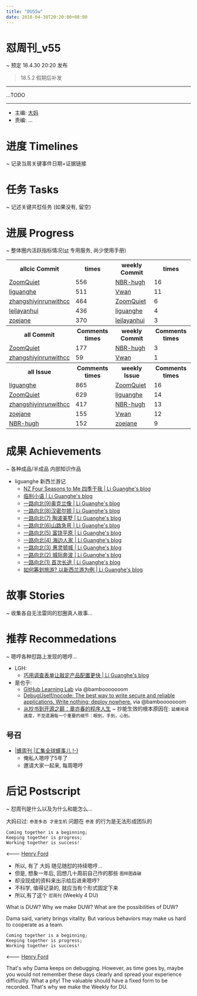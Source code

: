 ```yaml
---
title: "DU55w"
date: 2018-04-30T20:20:00+08:00
---
```


# 怼周刊\_v55
\~ 预定 18.4.30 20:20 发布

> 18.5.2 假期后补发

---- 

...TODO


---- 

- 主编: [大妈][1]
- 责编: ...


# 进度 Timelines
\~ 记录当周关键事件日期+证据链接


# 任务 Tasks
\~ 记述关键共怼任务 (如果没有, 留空)

# 进展 Progress
\~ 整体圈内活跃指标情况([st][2] 专用服务, 尚少使用手册)

<table>
<tr><th>allcic Commit</th><th> times</th><th>weekly Commit</th><th> times</th></tr>
<tr><td>
                <a href='http://github.com/ZoomQuiet'>ZoomQuiet</a></td><td>556</td>
            <td>
                <a href='http://github.com/NBR-hugh'>NBR-hugh</a></td><td>16</td>
                
<tr><td>
                <a href='http://github.com/liguanghe'>liguanghe</a></td><td>511</td>
            <td>
                <a href='http://github.com/Vwan'>Vwan</a></td><td>11</td>
                
<tr><td>
                <a href='http://github.com/zhangshiyinrunwithcc'>zhangshiyinrunwithcc</a></td><td>464</td>
            <td>
                <a href='http://github.com/ZoomQuiet'>ZoomQuiet</a></td><td>6</td>
                
<tr><td>
                <a href='http://github.com/leilayanhui'>leilayanhui</a></td><td>436</td>
            <td>
                <a href='http://github.com/liguanghe'>liguanghe</a></td><td>4</td>
                
<tr><td>
                <a href='http://github.com/zoejane'>zoejane</a></td><td>370</td>
            <td>
                <a href='http://github.com/leilayanhui'>leilayanhui</a></td><td>3</td>
                
<tr><th>all Commit </th><th>Comments times</th><th>weekly Commit</th><th>Comments times</th></tr>
<tr><td>
                <a href='http://github.com/ZoomQuiet'>ZoomQuiet</a></td><td>177</td>
            <td>
                <a href='http://github.com/NBR-hugh'>NBR-hugh</a></td><td>3</td>
                
<tr><td>
                <a href='http://github.com/zhangshiyinrunwithcc'>zhangshiyinrunwithcc</a></td><td>59</td>
            <td>
                <a href='http://github.com/Vwan'>Vwan</a></td><td>1</td>
                
<tr><th>all Issue </th><th>Comments times</th><th>weekly Issue</th><th>Comments times</th></tr>
<tr><td>
                <a href='http://github.com/liguanghe'>liguanghe</a></td><td>865</td>
            <td>
                <a href='http://github.com/ZoomQuiet'>ZoomQuiet</a></td><td>16</td>
                
<tr><td>
                <a href='http://github.com/ZoomQuiet'>ZoomQuiet</a></td><td>629</td>
            <td>
                <a href='http://github.com/liguanghe'>liguanghe</a></td><td>14</td>
                
<tr><td>
                <a href='http://github.com/zhangshiyinrunwithcc'>zhangshiyinrunwithcc</a></td><td>417</td>
            <td>
                <a href='http://github.com/NBR-hugh'>NBR-hugh</a></td><td>13</td>
                
<tr><td>
                <a href='http://github.com/zoejane'>zoejane</a></td><td>155</td>
            <td>
                <a href='http://github.com/Vwan'>Vwan</a></td><td>12</td>
                
<tr><td>
                <a href='http://github.com/NBR-hugh'>NBR-hugh</a></td><td>152</td>
            <td>
                <a href='http://github.com/zoejane'>zoejane</a></td><td>9</td>
                
</table>


# 成果 Achievements
\~ 各种成品/半成品 内部知识作品
- liguanghe 新西兰游记
	* [NZ Four Seasons to Me 四季于我 | Li Guanghe's blog][3]
	* [临别小语 | Li Guanghe's blog][4]
	* [一路向北(9)奥克兰像 | Li Guanghe's blog][5]
	* [一路向北(8)汉密尔顿 | Li Guanghe's blog][6]
	* [一路向北(7) 陶波美墅 | Li Guanghe's blog][7]
	* [一路向北(6)山路急弯 | Li Guanghe's blog][8]
	* [一路向北(5) 富饶平原 | Li Guanghe's blog][9]
	* [一路向北(4) 海边人家 | Li Guanghe's blog][10]
	* [一路向北(3) 惠灵顿城 | Li Guanghe's blog][11]
	* [一路向北(2) 城际奔波 | Li Guanghe's blog][12]
	* [一路向北(1) 首次长途 | Li Guanghe's blog][13]
	* [如何筹划旅游? 以新西兰游为例 | Li Guanghe's blog][14]

# 故事 Stories
\~ 收集各自无法雷同的怼圈真人故事...

# 推荐 Recommedations
\~ 嗯哼各种怼路上发现的嗯哼...

- LGH:
	* [巧用调查表单让敲定产品配置更快 | Li Guanghe's blog][15]
- 是也乎:
	+ [GitHub Learning Lab][16] via @bambooooooom 
	+ [DebugUself/nocode: The best way to write secure and reliable applications. Write nothing; deploy nowhere.][17] via @bambooooooom 
	+ [从抄书到开源之巅：章亦春的程序人生][18] \~ 抄能生效的根本原因在: `延缓阅读速度，不至遗漏每一个重要的细节：眼到，手到，心到。`

## 号召

- [|蠎周刊 |汇集全球蠎事儿 !-)][19]
	+ 俺私人嗯哼了5年了
	+ 邀请大家一起来, 每周嗯哼


# 后记 Postscript
\~ 怼周刊是什么以及为什么和能怎么...

大妈曰过: `参差多态 才是生机`
问题在 `参差` 的行为是无法形成团队的

	Coming together is a beginning; 
	Keeping together is progress; 
	Working together is success!

\<--- [Henry Ford][20]

- 所以, 有了 大妈 随见随怼的持续嗯哼...
- 但是, 想象一年后, 回想几十周前自己作的那些 `图样图森破` 
- 却没现成的资料来出示给后进来嗯哼?
- 不科学, 值得记录的, 就应当有个形式固定下来
- 所以,有了这个 `怼周刊` (Weekly 4 DU)

What is DUW?
Why we make DUW?
What are the possibilities of DUW?

Dama said, variety brings vitality.
But various behaviors may make us hard to cooperate as a team.

	Coming together is a beginning; 
	Keeping together is progress; 
	Working together is success!

\<--- [Henry Ford][21]

That's why Dama keeps on debugging.
However, as time goes by, maybe you would not remember these days clearly and spread your experience difficultly.
What a pity!
The valuable should have a fixed form to be recorded.
That's why we make the Weekly for DU.



[1]:	http://du.zoomquiet.io/2014-02/ac0-zq/
[2]:	https://github.com/DebugUself/du4proto/tree/DU_tools/st
[3]:	https://liguanghe.github.io/2018/04/23/NZseason/
[4]:	https://liguanghe.github.io/2018/04/09/NZending/
[5]:	https://liguanghe.github.io/2018/04/26/NZAuckland/
[6]:	https://liguanghe.github.io/2018/04/23/NZHamilton/
[7]:	https://liguanghe.github.io/2018/04/23/NZTaupo/
[8]:	https://liguanghe.github.io/2018/03/10/NZNationalPark/
[9]:	https://liguanghe.github.io/2018/02/17/NzWhanganui/
[10]:	https://liguanghe.github.io/2018/02/17/NzWaikawa/
[11]:	https://liguanghe.github.io/2018/03/10/NZWellington/
[12]:	https://liguanghe.github.io/2018/02/13/NzChristchurch/
[13]:	https://liguanghe.github.io/2018/02/08/NzDunedinOut/
[14]:	https://liguanghe.github.io/2018/02/10/PlanTrip/
[15]:	https://liguanghe.github.io/2018/04/26/OfficeGoogleForm/
[16]:	https://lab.github.com/
[17]:	https://github.com/DebugUself/nocode
[18]:	https://mp.weixin.qq.com/s/moyoJd1EnNziRPQgHbNXRw
[19]:	http://weekly.pychina.org/archives.html
[20]:	https://www.brainyquote.com/quotes/quotes/h/henryford121997.html
[21]:	https://www.brainyquote.com/quotes/quotes/h/henryford121997.html